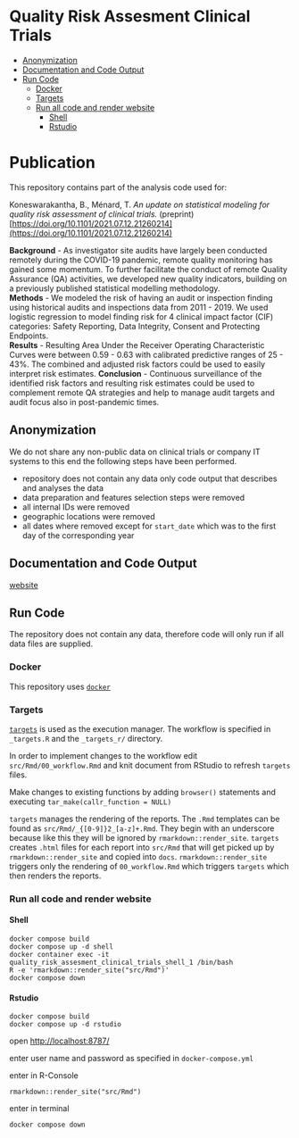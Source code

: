 
# Quality Risk Assesment Clinical Trials

- [Anonymization](#anonymization)
- [Documentation and Code Output](#documentation-and-code-output)
- [Run Code](#run-code)
  - [Docker](#docker)
  - [Targets](#targets)
  - [Run all code and render website](#run-all-code-and-render-website)
    - [Shell](#shell)
    - [Rstudio](#rstudio)

# Publication

This repository contains part of the analysis code used for:


Koneswarakantha, B., Ménard, T. *An update on statistical modeling for quality risk assessment of clinical trials.* (preprint) [https://doi.org/10.1101/2021.07.12.21260214](https://doi.org/10.1101/2021.07.12.21260214)


**Background** - As investigator site audits have largely been conducted remotely during the COVID-19 pandemic, remote quality monitoring has gained some momentum. To further facilitate the conduct of remote Quality Assurance (QA) activities, we developed new quality indicators, building on a previously published statistical modelling methodology.   
**Methods** - We modeled the risk of having an audit or inspection finding using historical audits and inspections data from 2011 - 2019. We used logistic regression to model finding risk for 4 clinical impact factor (CIF) categories: Safety Reporting, Data Integrity, Consent and Protecting Endpoints.  
**Results** - Resulting Area Under the Receiver Operating Characteristic Curves were between 0.59 - 0.63 with calibrated predictive ranges of 25 - 43%. The combined and adjusted risk factors could be used to easily interpret risk estimates. 
**Conclusion** - Continuous surveillance of the identified risk factors and resulting risk estimates could be used to complement remote QA strategies and help to manage audit targets and audit focus also in post-pandemic times.   

## Anonymization
We do not share any non-public data on clinical trials or company IT systems to this end the following steps have been performed.

- repository does not contain any data only code output that describes and analyses the data   
- data preparation and features selection steps were removed   
- all internal IDs were removed  
- geographic locations were removed 
- all dates where removed except for `start_date` which was to the first day of the corresponding year  

## Documentation and Code Output

[website](https://openpharma.github.io/simaerep/quality_risk_assesment_clinical_trials)

## Run Code

The repository does not contain any data, therefore code will only run if all
data files are supplied.

### Docker

This repository uses [`docker`](https://www.docker.com/)

### Targets

[`targets`](https://github.com/ropensci/targets) is used as the execution manager.
The workflow is specified in `_targets.R` and the `_targets_r/` directory.

In order to implement changes to the workflow edit `src/Rmd/00_workflow.Rmd` and knit document from RStudio to refresh `targets` files.

Make changes to existing functions by adding `browser()` statements and executing `tar_make(callr_function = NULL)`

`targets` manages the rendering of the reports. The `.Rmd` templates can be found as `src/Rmd/_{[0-9]}2_[a-z]+.Rmd`. They begin with an underscore because like this they will be ignored by `rmarkdown::render_site`. `targets` creates `.html` files for each report into `src/Rmd` that will get picked up by `rmarkdown::render_site` and copied into `docs`. `rmarkdown::render_site` triggers only the rendering of `00_workflow.Rmd` which triggers `targets` which then renders the reports.

### Run all code and render website

#### Shell
```
docker compose build
docker compose up -d shell
docker container exec -it quality_risk_assesment_clinical_trials_shell_1 /bin/bash
R -e 'rmarkdown::render_site("src/Rmd")'
docker compose down
```

#### Rstudio
```
docker compose build
docker compose up -d rstudio
```
open [http://localhost:8787/](http://localhost:8787/)

enter user name and password as specified in `docker-compose.yml`

enter in R-Console
```
rmarkdown::render_site("src/Rmd")
```

enter in terminal
```
docker compose down
```

